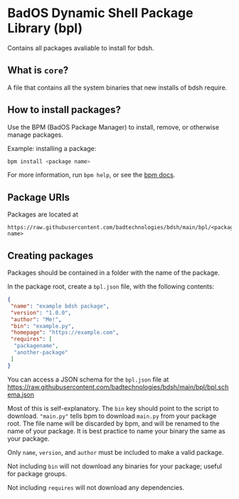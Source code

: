 # BadOS Dynamic Shell Package Library (bpl)

Contains all packages avaliable to install for bdsh.

## What is `core`?

A file that contains all the system binaries that new installs of bdsh require.

## How to install packages?

Use the BPM (BadOS Package Manager) to install, remove, or otherwise manage packages.

Example: installing a package:

```sh
bpm install <package name>
```

For more information, run `bpm help`, or see the [bpm docs](bpm.md).

## Package URIs

Packages are located at

```url
https://raw.githubusercontent.com/badtechnologies/bdsh/main/bpl/<package name>
```

## Creating packages

Packages should be contained in a folder with the name of the package.

In the package root, create a `bpl.json` file, with the following contents:

```json
{
 "name": "example bdsh package",
 "version": "1.0.0",
 "author": "Me!",
 "bin": "example.py",
 "homepage": "https://example.com",
 "requires": [
  "packagename",
  "another-package"
 ]
}
```

You can access a JSON schema for the `bpl.json` file at <https://raw.githubusercontent.com/badtechnologies/bdsh/main/bpl/bpl.schema.json>

Most of this is self-explanatory. The `bin` key should point to the script to download. `"main.py"` tells bpm to download `main.py` from your package root.
The file name will be discarded by bpm, and will be renamed to the name of your package. It is best practice to name your binary the same as your package.

Only `name`, `version`, and `author` must be included to make a valid package.

Not including `bin` will not download any binaries for your package; useful for package groups.

Not including `requires` will not download any dependencies.
